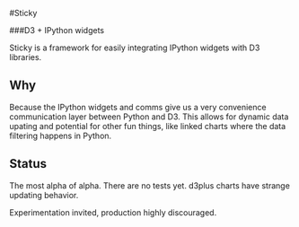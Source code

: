 #Sticky

###D3 + IPython widgets

Sticky is a framework for easily integrating IPython widgets with D3 libraries. 

Why
-------
Because the IPython widgets and comms give us a very convenience communication layer between Python and D3. This allows for dynamic data upating and potential for other fun things, like linked charts where the data filtering happens in Python.

Status
-------
The most alpha of alpha. There are no tests yet. d3plus charts have strange updating behavior. 

Experimentation invited, production highly discouraged. 
